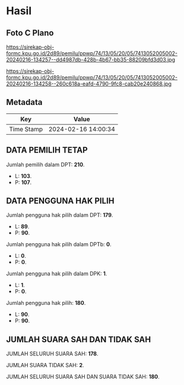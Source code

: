 # Hasil

## Foto C Plano

https://sirekap-obj-formc.kpu.go.id/2d89/pemilu/ppwp/74/13/05/20/05/7413052005002-20240216-134257--dd4987db-428b-4b67-bb35-88209bfd3d03.jpg

https://sirekap-obj-formc.kpu.go.id/2d89/pemilu/ppwp/74/13/05/20/05/7413052005002-20240216-134258--260c618a-eafd-4790-9fc8-cab20e240868.jpg


## Metadata

| Key        | Value               |
| ---------- | ------------------- |
| Time Stamp | 2024-02-16 14:00:34 |


## DATA PEMILIH TETAP

Jumlah pemilih dalam DPT: **210**.
 * L: **103**.
 * P: **107**.

## DATA PENGGUNA HAK PILIH

Jumlah pengguna hak pilih dalam DPT: **179**.
 * L: **89**.
 * P: **90**.

Jumlah pengguna hak pilih dalam DPTb: **0**.
 * L: **0**.
 * P: **0**.

Jumlah pengguna hak pilih dalam DPK: **1**.
 * L: **1**.
 * P: **0**.

Jumlah pengguna hak pilih: **180**.
 * L: **90**.
 * P: **90**.

## JUMLAH SUARA SAH DAN TIDAK SAH

JUMLAH SELURUH SUARA SAH: **178**.

JUMLAH SUARA TIDAK SAH: **2**.

JUMLAH SELURUH SUARA SAH DAN SUARA TIDAK SAH: **180**.


